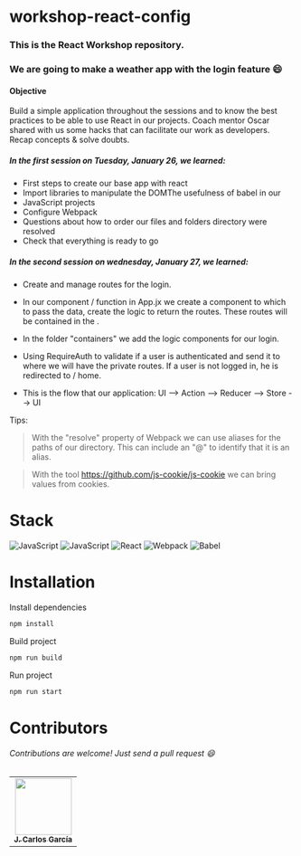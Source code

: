 # workshop-react-config

### This is the React Workshop repository.

### We are going to make a weather app with the login feature :smile:

#### Objective

Build a simple application throughout the sessions and to know the best practices to be able to use React in our projects. 
Coach mentor Oscar shared with us some hacks that can facilitate our work as developers.
Recap concepts & solve doubts.  

##### In the first session on Tuesday, January 26, we learned:

- First steps to create our base app with react
- Import libraries to manipulate the DOMThe usefulness of babel in our 
- JavaScript projects
- Configure Webpack
- Questions about how to order our files and folders directory were resolved
- Check that everything is ready to go

##### In the second session on wednesday, January 27, we learned:

- Create and manage routes for the login.

- In our component / function in App.jx we create a component to which to pass the data, create the logic to return the routes. These routes will be contained in the <BrowseRouter>.
  
- In the folder "containers" we add the logic components for our login.

- Using RequireAuth to validate if a user is authenticated and send it to <RequireAuth> where we will have the private routes. If a user is not logged in, he is redirected to / home.

- This is the flow that our application: UI --> Action --> Reducer --> Store --> UI

Tips:

> With the "resolve" property of Webpack we can use aliases for the paths of our directory. This can include an "@" to identify that it is an alias.

> With the tool https://github.com/js-cookie/js-cookie we can bring values from cookies.

# Stack
![JavaScript](https://img.shields.io/badge/_-Platzi-292e33?style=flat-square&logo=platzi&logoColor=fff)
![JavaScript](https://img.shields.io/badge/_-JavaScript-292e33?style=flat-square&logo=javascript&logoColor=fff)
![React](https://img.shields.io/badge/_-React-292e33?style=flat-square&logo=React&logoColor=fff)
![Webpack](https://img.shields.io/badge/_-Webpack-292e33?style=flat-square&logo=webpack&logoColor=white)
![Babel](https://img.shields.io/badge/_-Babel-292e33?style=flat-square&logo=Babel&logoColor=white)

# Installation
Install dependencies
```bash
npm install
```
Build project
```bash
npm run build
```
Run project
```bash
npm run start
```

# Contributors
###### Contributions are welcome! Just send a pull request :smile: 

<table>
  <tr>
    <td align="center"><a href="https://jcmexdev-blog.herokuapp.com/"><img src="https://avatars.githubusercontent.com/u/24815945?v=4" width="100px;" alt=""/><br /><sub><b>J. Carlos García</b></sub></a></td>
  </tr>
</table>
